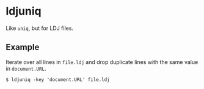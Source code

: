 ldjuniq
=======

Like `uniq`, but for LDJ files.

Example
-------

Iterate over all lines in `file.ldj` and drop duplicate
lines with the same value in `document.URL`.

    $ ldjuniq -key 'document.URL' file.ldj


